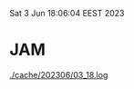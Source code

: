Sat  3 Jun 18:06:04 EEST 2023
# JAM
<a href='./cache/202306/03_18.log'>./cache/202306/03_18.log</a>
